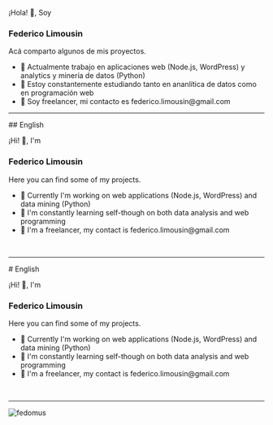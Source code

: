 ¡Hola! 👋, Soy

<h3>Federico Limousin</h3>

Acá comparto algunos de mis proyectos.

<ul>
  <li>🔭 Actualmente trabajo en aplicaciones web (Node.js, WordPress) y analytics y minería de datos (Python)</li>
  <li>🌱 Estoy constantemente estudiando tanto en ananlítica de datos como en programación web</li>
  <li>💬 Soy freelancer, mi contacto es federico.limousin@gmail.com</li>
</ul>

<hr>
## English 

¡Hi! 👋, I'm 

<h3>Federico Limousin</h3>

Here you can find some of my projects.

<ul>
  <li>🔭 Currently I'm working on web applications (Node.js, WordPress) and data mining (Python)</li>
  <li>🌱 I'm constantly learning self-though on both data analysis and web programming</li>
  <li>💬 I'm a freelancer, my contact is federico.limousin@gmail.com</li>
</ul>

<br>

<hr>
# English 

¡Hi! 👋, I'm 

<h3>Federico Limousin</h3>

Here you can find some of my projects.

<ul>
  <li>🔭 Currently I'm working on web applications (Node.js, WordPress) and data mining (Python)</li>
  <li>🌱 I'm constantly learning self-though on both data analysis and web programming</li>
  <li>💬 I'm a freelancer, my contact is federico.limousin@gmail.com</li>
</ul>

<br>

<hr>

<p><img align="left" src="https://github-readme-stats.vercel.app/api/top-langs?username=fedomus&show_icons=true&locale=en&layout=compact" alt="fedomus" /></p>


